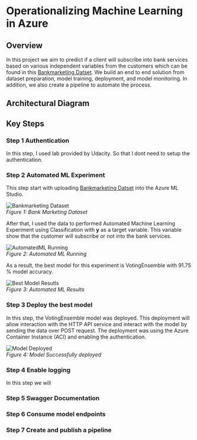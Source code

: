 # Operationalizing Machine Learning in Azure

## Overview
In this project we aim to predict if a client will subscribe into bank services based on various independent variables from the customers which can be found in this [Bankmarketing Datset](https://automlsamplenotebookdata.blob.core.windows.net/automl-sample-notebook-data/bankmarketing_train.csv). We build an end to end solution from dataset preparation, model training, deployment, and model monitoring. In addition, we also create a pipeline to automate the process.

## Architectural Diagram


## Key Steps

### Step 1 Authentication
In this step, I used lab provided by Udacity. So that I dont need to setup the authentication.

### Step 2 Automated ML Experiment

This step start with uploading [Bankmarketing Datset](https://automlsamplenotebookdata.blob.core.windows.net/automl-sample-notebook-data/bankmarketing_train.csv) into the Azure ML Studio. 

![Bankmarketing Dataset]()  
*Figure 1: Bank Marketing Dataset*

After that, I used the data to performed Automated Machine Learning Experiment using Classification with **y** as a target variable. This variable show that the customer will subscribe or not into the bank services.

![AutomatedML Running]()  
*Figure 2: Automated ML Running*

As a result, the best model for this experiment is VotingEnsemble with 91.75 % model accuracy.

![Best Model Resutls]()  
*Figure 3: Automated ML Results*

### Step 3 Deploy the best model

In this step, the VotingEnsemble model was deployed. This deployment will allow interaction with the HTTP API service and interact with the model by sending the data over POST request. The deployment was using the Azure Container Instance (ACI) and enabling the authentication.

![Model Deployed]()  
*Figure 4: Model Successfully deployed*

### Step 4 Enable logging

In this step we will 

### Step 5 Swagger Documentation


### Step 6 Consume model endpoints
### Step 7 Create and publish a pipeline
